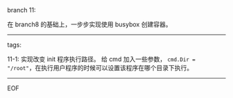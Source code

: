 branch 11:

在 branch8 的基础上，一步步实现使用 busybox 创建容器。

---

tags:

11-1:
实现改变 init 程序执行路径。
给 cmd 加入一些参数， `cmd.Dir = "/root"`，在执行用户程序的时候可以设置该程序在哪个目录下执行。

---

EOF
